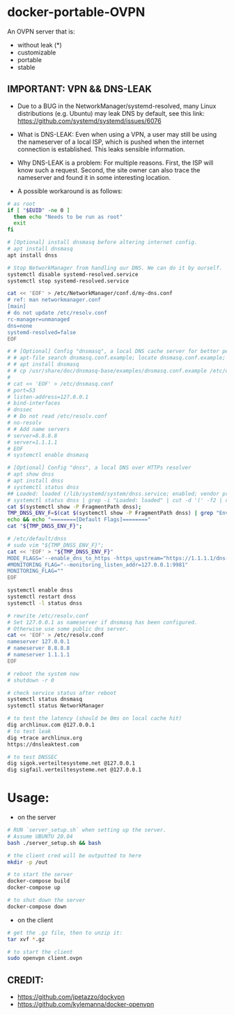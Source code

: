 # docker-portable-OVPN

An OVPN server that is:

- without leak (*)
- customizable
- portable
- stable

## IMPORTANT: VPN && DNS-LEAK

- Due to a BUG in the NetworkManager/systemd-resolved, many Linux distributions (e.g. Ubuntu) may leak DNS by default, see this link: https://github.com/systemd/systemd/issues/6076

- What is DNS-LEAK: Even when using a VPN, a user may still be using the nameserver of a local ISP, which is pushed when the internet connection is established. This leaks sensible information.

- Why DNS-LEAK is a problem: For multiple reasons. First, the ISP will know such a request. Second, the site owner can also trace the nameserver and found it in some interesting location.

- A possible workaround is as follows:

```sh
# as root
if [ "$EUID" -ne 0 ]
  then echo "Needs to be run as root"
  exit
fi

# [Optional] install dnsmasq before altering internet config.
# apt install dnsmasq
apt install dnss

# Stop NetworkManager from handling our DNS. We can do it by ourself.
systemctl disable systemd-resolved.service
systemctl stop systemd-resolved.service

cat << 'EOF' > /etc/NetworkManager/conf.d/my-dns.conf
# ref: man networkmanager.conf
[main]
# do not update /etc/resolv.conf
rc-manager=unmanaged
dns=none
systemd-resolved=false
EOF

# # [Optional] Config "dnsmasq", a local DNS cache server for better performance and DNSSEC etc.
# # apt-file search dnsmasq.conf.example; locate dnsmasq.conf.example;
# # apt install dnsmasq
# # cp /usr/share/doc/dnsmasq-base/examples/dnsmasq.conf.example /etc/dnsmasq.conf
#
# cat << 'EOF' > /etc/dnsmasq.conf
# port=53
# listen-address=127.0.0.1
# bind-interfaces
# dnssec
# # Do not read /etc/resolv.conf
# no-resolv
# # Add name servers
# server=8.8.8.8
# server=1.1.1.1
# EOF
# systemctl enable dnsmasq

# [Optional] Config "dnss", a local DNS over HTTPs resolver
# apt show dnss
# apt install dnss
# systemctl status dnss
## Loaded: loaded (/lib/systemd/system/dnss.service; enabled; vendor preset: enabled)
# systemctl status dnss | grep -i "Loaded: loaded" | cut -d '(' -f2 | cut -d ';' -f1
cat $(systemctl show -P FragmentPath dnss);
TMP_DNSS_ENV_F=$(cat $(systemctl show -P FragmentPath dnss) | grep "EnvironmentFile" | cut -d '-' -f2);
echo && echo "========[Default Flags]========"
cat "${TMP_DNSS_ENV_F}";

# /etc/default/dnss
# sudo vim "${TMP_DNSS_ENV_F}";
cat << 'EOF' > "${TMP_DNSS_ENV_F}"
MODE_FLAGS='--enable_dns_to_https -https_upstream="https://1.1.1.1/dns-query"'
#MONITORING_FLAG="--monitoring_listen_addr=127.0.0.1:9981"
MONITORING_FLAG=""
EOF

systemctl enable dnss
systemctl restart dnss
systemctl -l status dnss

# rewrite /etc/resolv.conf
# Set 127.0.0.1 as nameserver if dnsmasq has been configured.
# Otherwise use some public dns server.
cat << 'EOF' > /etc/resolv.conf
nameserver 127.0.0.1
# nameserver 8.8.8.8
# nameserver 1.1.1.1
EOF

# reboot the system now
# shutdown -r 0

# check service status after reboot
systemctl status dnsmasq
systemctl status NetworkManager

# to test the latency (should be 0ms on local cache hit)
dig archlinux.com @127.0.0.1
# to test leak
dig +trace archlinux.org
https://dnsleaktest.com

# to test DNSSEC
dig sigok.verteiltesysteme.net @127.0.0.1
dig sigfail.verteiltesysteme.net @127.0.0.1
```

# Usage:

- on the server

```sh
# RUN `server_setup.sh` when setting up the server.
# Assume UBUNTU 20.04
bash ./server_setup.sh && bash

# the client cred will be outputted to here
mkdir -p /out

# to start the server
docker-compose build
docker-compose up

# to shut down the server
docker-compose down
```

- on the client

```sh
# get the .gz file, then to unzip it:
tar xvf *.gz

# to start the client
sudo openvpn client.ovpn
```

## CREDIT:

- https://github.com/jpetazzo/dockvpn
- https://github.com/kylemanna/docker-openvpn
